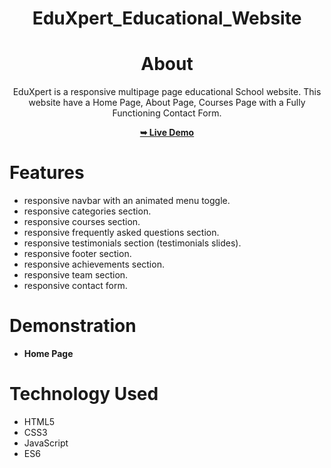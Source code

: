 <div align="center">
  
# EduXpert_Educational_Website

# About
EduXpert is a responsive multipage page educational School website.
This website have a Home Page, About Page, Courses Page with a Fully Functioning Contact Form.

<a href ="https://shaziasheikh01.github.io/EduXpert_Educational_Website/"><strong>➥ Live Demo</strong></a>

</div>

# Features 
* responsive navbar with an animated menu toggle.
* responsive categories section.
* responsive courses section.
* responsive frequently asked questions section.
* responsive testimonials section (testimonials slides).
* responsive footer section.
* responsive achievements section.
* responsive team section.
* responsive contact form.

# Demonstration
* **Home Page**


# Technology Used
* HTML5
* CSS3
* JavaScript
* ES6

